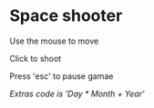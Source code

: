 # Space shooter
Use the mouse to move <br>

Click to shoot <br>

Press 'esc' to pause gamae <br>

<i>Extras code is 'Day * Month + Year'</i><br>


